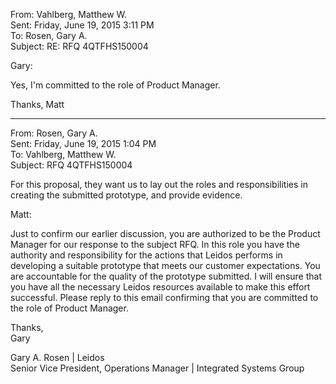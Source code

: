 From: Vahlberg, Matthew W.  
Sent: Friday, June 19, 2015 3:11 PM  
To: Rosen, Gary A.  
Subject: RE: RFQ 4QTFHS150004  
  
Gary:  
  
Yes, I'm committed to the role of Product Manager.  
  
Thanks, Matt  
  
  
--------------------------------------------------------------------------------  
  
From: Rosen, Gary A.  
Sent: Friday, June 19, 2015 1:04 PM  
To: Vahlberg, Matthew W.  
Subject: RFQ 4QTFHS150004  
  
For this proposal, they want us to lay out the roles and responsibilities in creating the submitted prototype, and provide evidence.  
  
Matt:  
  
Just to confirm our earlier discussion, you are authorized to be the Product Manager for our response to the subject RFQ.  In this role you have the authority and responsibility for the actions that Leidos performs in developing a suitable prototype that meets our customer expectations.  You are accountable for the quality of the prototype submitted.   I will ensure that you have all the necessary Leidos resources available to make this effort successful.  Please reply to this email confirming that you are committed to the role of Product Manager.  
  
Thanks,  
Gary  
  
Gary A. Rosen  | Leidos  
Senior Vice President, Operations Manager | Integrated Systems Group  
